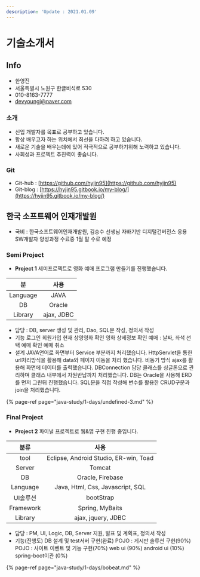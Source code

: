 ```yaml
---
description: 'Update : 2021.01.09'
---
```


# 기술소개서

## Info

* 한영진
* 서울특별시 노원구 한글비석로 530
* 010-8163-7777
* devyoungj@naver.com

### 소개

* 신입 개발자를 목표로 공부하고 있습니다.
* 항상 배우고자 하는 위치에서 최선을 다하려 하고 있습니다.
* 새로운 기술을 배우는데에 있어 적극적으로 공부하기위해 노력하고 있습니다.
* 사회성과 프로젝트 추진력이 좋습니다.

### Git

* Git-hub : [https://github.com/hyjin95](https://github.com/hyjin95)
* Git-blog : [https://hyjin95.gitbook.io/my-blog/](https://hyjin95.gitbook.io/my-blog/)

## 한국 소프트웨어 인재개발원

* 국비 : 한국소프트웨어인재개발원, 김승수 선생님 자바기반 디지털건버전스 응용 SW개발자 양성과정 수료중 1월 말 수료 예정

### Semi Project

* **Project 1** 세미프로젝트로 영화 예매 프로그램 만들기를 진행했습니다.

| 분 | 사용 |
| :---: | :---: |
| Language | JAVA |
| DB | Oracle |
| Library | ajax, JDBC |

* 담당 : DB, server 생성 및 관리, Dao, SQL문 작성, 정의서 작성
* 기능 로그인 회원가입 현재 상영영화 확인 영화 상세정보 확인 예매 : 날짜, 좌석 선택 예매 확인 예매 취소
* 설계 JAVA언어로 화면부터 Service 부분까지 처리했습니다. HttpServlet을 통한 url처리방식을 활용해 data와 페이지 이동을 처리 했습니다. 비동기 방식 ajax를 활용해 화면에 데이터를 출력했습니다. DBConnection 담당 클래스를 싱글톤으로 관리하며 클래스 내부에서 자원반납까지 처리했습니다. DB는 Oracle을 사용해 ERD를 먼저 그린뒤 진행했습니다.  SQL문을 직접 작성해 변수를 활용한 CRUD구문과 join을 처리했습니다.

{% page-ref page="java-study/1-days/undefined-3.md" %}

### Final Project

* **Project 2** 파이널 프로젝트로 웹&앱 구현 진행 중입니다.

| 분류 | 사용 |
| :---: | :---: |
| tool | Eclipse, Android Studio, ER-win, Toad |
| Server | Tomcat |
| DB | Oracle, Firebase |
| Language | Java, Html, Css, Javascript, SQL |
| UI솔루션 | bootStrap |
| Framework | Spring, MyBaits |
| Library | ajax, jquery, JDBC |

* 담당 : PM, UI, Logic, DB, Server 지원, 발표 및 계획표, 정의서 작성
* 기능\(진행도\) DB 설계 및 test서버 구현\(완료\) POJO : 게시판 솔루션 구현\(90%\) POJO : 사이트 이벤트 및 기능 구현\(70%\) web ui \(90%\) android ui \(10%\) spring-boot이관 \(0%\)

{% page-ref page="java-study/1-days/bobeat.md" %}

